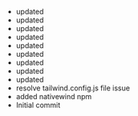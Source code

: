 - updated
- updated
- updated
- updated
- updated
- updated
- updated
- updated
- updated
- resolve tailwind.config.js file issue
- added nativewind npm
- Initial commit
